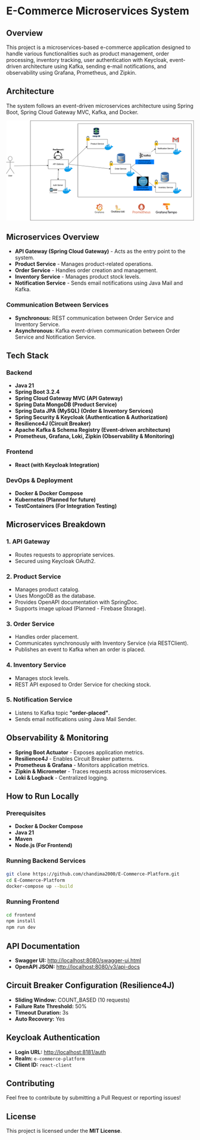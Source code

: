 # E-Commerce Microservices System

## Overview
This project is a microservices-based e-commerce application designed to handle various functionalities such as product management, order processing, inventory tracking, user authentication with Keycloak, event-driven architecture using Kafka, sending e-mail notifications, and observability using Grafana, Prometheus, and Zipkin.

## Architecture
The system follows an event-driven microservices architecture using Spring Boot, Spring Cloud Gateway MVC, Kafka, and Docker.

![alt text](https://github.com/chandima2000/E-Commerce-Platform/blob/main/architecture.png)

## Microservices Overview
- **API Gateway (Spring Cloud Gateway)** - Acts as the entry point to the system.
- **Product Service** - Manages product-related operations.
- **Order Service** - Handles order creation and management.
- **Inventory Service** - Manages product stock levels.
- **Notification Service** - Sends email notifications using Java Mail and Kafka.

### Communication Between Services
- **Synchronous:** REST communication between Order Service and Inventory Service.
- **Asynchronous:** Kafka event-driven communication between Order Service and Notification Service.

## Tech Stack
### Backend
- **Java 21**
- **Spring Boot 3.2.4**
- **Spring Cloud Gateway MVC (API Gateway)**
- **Spring Data MongoDB (Product Service)**
- **Spring Data JPA (MySQL) (Order & Inventory Services)**
- **Spring Security & Keycloak (Authentication & Authorization)**
- **Resilience4J (Circuit Breaker)**
- **Apache Kafka & Schema Registry (Event-driven architecture)**
- **Prometheus, Grafana, Loki, Zipkin (Observability & Monitoring)**

### Frontend
- **React (with Keycloak Integration)**

### DevOps & Deployment
- **Docker & Docker Compose**
- **Kubernetes (Planned for future)**
- **TestContainers (For Integration Testing)**

## Microservices Breakdown
### 1. API Gateway
- Routes requests to appropriate services.
- Secured using Keycloak OAuth2.

### 2. Product Service
- Manages product catalog.
- Uses MongoDB as the database.
- Provides OpenAPI documentation with SpringDoc.
- Supports image upload (Planned - Firebase Storage).

### 3. Order Service
- Handles order placement.
- Communicates synchronously with Inventory Service (via RESTClient).
- Publishes an event to Kafka when an order is placed.

### 4. Inventory Service
- Manages stock levels.
- REST API exposed to Order Service for checking stock.

### 5. Notification Service
- Listens to Kafka topic **"order-placed"**.
- Sends email notifications using Java Mail Sender.

## Observability & Monitoring
- **Spring Boot Actuator** - Exposes application metrics.
- **Resilience4J** - Enables Circuit Breaker patterns.
- **Prometheus & Grafana** - Monitors application metrics.
- **Zipkin & Micrometer** - Traces requests across microservices.
- **Loki & Logback** - Centralized logging.

## How to Run Locally
### Prerequisites
- **Docker & Docker Compose**
- **Java 21**
- **Maven**
- **Node.js (For Frontend)**

### Running Backend Services
```sh
git clone https://github.com/chandima2000/E-Commerce-Platform.git
cd E-Commerce-Platform
docker-compose up --build
```

### Running Frontend
```sh
cd frontend
npm install
npm run dev
```

## API Documentation
- **Swagger UI:** [http://localhost:8080/swagger-ui.html](http://localhost:8080/swagger-ui.html)
- **OpenAPI JSON:** [http://localhost:8080/v3/api-docs](http://localhost:8080/v3/api-docs)

## Circuit Breaker Configuration (Resilience4J)
- **Sliding Window:** COUNT_BASED (10 requests)
- **Failure Rate Threshold:** 50%
- **Timeout Duration:** 3s
- **Auto Recovery:** Yes

## Keycloak Authentication
- **Login URL:** [http://localhost:8181/auth](http://localhost:8181/auth)
- **Realm:** `e-commerce-platform`
- **Client ID:** `react-client`

## Contributing
Feel free to contribute by submitting a Pull Request or reporting issues!

## License
This project is licensed under the **MIT License**.
